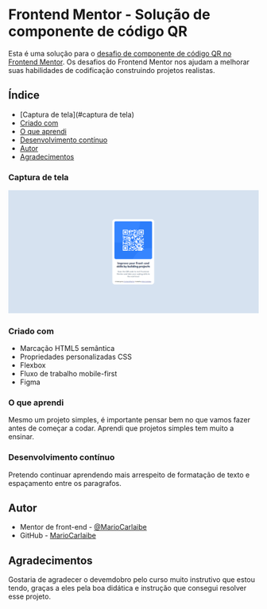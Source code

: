 # Frontend Mentor - Solução de componente de código QR

Esta é uma solução para o [desafio de componente de código QR no Frontend Mentor](https://www.frontendmentor.io/challenges/qr-code-component-iux_sIO_H). Os desafios do Frontend Mentor nos ajudam a melhorar suas habilidades de codificação construindo projetos realistas.

## Índice

- [Captura de tela](#captura de tela)
- [Criado com](#criado-com)
- [O que aprendi](#o-que-aprendi)
- [Desenvolvimento contínuo](#desenvolvimento-contínuo)
- [Autor](#autor)
- [Agradecimentos](#agradecimentos)

### Captura de tela

<img src="./src/design/conclusao-do-projeto.PNG" alt="layout final">

### Criado com

- Marcação HTML5 semântica
- Propriedades personalizadas CSS
- Flexbox
- Fluxo de trabalho mobile-first
- Figma

### O que aprendi

Mesmo um projeto simples, é importante pensar bem no que vamos fazer antes de começar a codar. Aprendi que projetos simples tem muito a ensinar.

### Desenvolvimento contínuo

Pretendo continuar aprendendo mais arrespeito de formatação de texto e espaçamento entre os paragrafos.

## Autor

- Mentor de front-end - [@MarioCarlaibe](https://www.frontendmentor.io/profile/MarioCarlaibe)
- GitHub - [MarioCarlaibe](https://github.com/MarioCarlaibe)

## Agradecimentos

Gostaria de agradecer o devemdobro pelo curso muito instrutivo que estou tendo, graças a eles pela boa didática e instrução que consegui resolver esse projeto.

